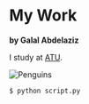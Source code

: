 # My Work

**by Galal Abdelaziz**

I study at [ATU](https://www.atu.ie/).

![Penguins](https://allisonhorst.github.io/palmerpenguins/reference/figures/lter_penguins.png)


```bash
$ python script.py
```